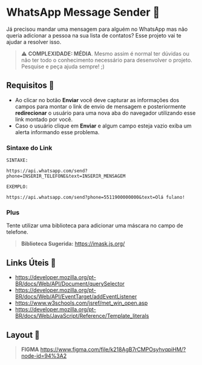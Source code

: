 # WhatsApp Message Sender 💬

Já precisou mandar uma mensagem para alguém no WhatsApp mas não queria adicionar a pessoa na sua lista de contatos? Esse projeto vai te ajudar a resolver isso.

> ⚠️ **COMPLEXIDADE: MÉDIA**. Mesmo assim é normal ter dúvidas ou não ter todo o conhecimento necessário para desenvolver o projeto. Pesquise e peça ajuda sempre! ;)

## Requisitos 📌

- Ao clicar no botão **Enviar** você deve capturar as informações dos campos para montar o link de envio de mensagem e posteriormente **redirecionar** o usuário para uma nova aba do navegador utilizando esse link montado por você.
- Caso o usuário clique em **Enviar** e algum campo esteja vazio exiba um alerta informando esse problema.

### Sintaxe do Link

```
SINTAXE:

https://api.whatsapp.com/send?phone=INSERIR_TELEFONE&text=INSERIR_MENSAGEM

EXEMPLO:

https://api.whatsapp.com/send?phone=5511900000000&text=Olá fulano!
```

### Plus

Tente utilizar uma biblioteca para adicionar uma máscara no campo de telefone.

> **Biblioteca Sugerida:** https://imask.js.org/


## Links Úteis 🔗

- https://developer.mozilla.org/pt-BR/docs/Web/API/Document/querySelector
- https://developer.mozilla.org/pt-BR/docs/Web/API/EventTarget/addEventListener
- https://www.w3schools.com/jsref/met_win_open.asp
- https://developer.mozilla.org/pt-BR/docs/Web/JavaScript/Reference/Template_literals

## Layout 🎨

> **FIGMA**
> https://www.figma.com/file/k218AgB7rCMPOsyhvqpiHM/?node-id=94%3A2



